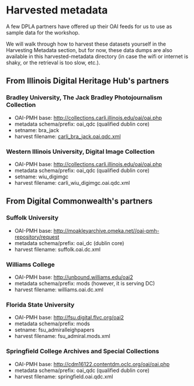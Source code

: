 # Harvested metadata

A few DPLA partners have offered up their OAI feeds for us to use as sample data for the workshop.

We will walk through how to harvest these datasets yourself in the Harvesting Metadata section, but for now, these data dumps are also available in this harvested-metadata directory (in case the wifi or internet is shaky, or the retrieval is too slow, etc.).

## From Illinois Digital Heritage Hub's partners

### Bradley University, The Jack Bradley Photojournalism Collection

* OAI-PMH base: http://collections.carli.illinois.edu/oai/oai.php
* metadata schema/prefix: oai_qdc (qualified dublin core)
* setname: bra_jack
* harvest filename: [carli_bra_jack.oai.qdc.xml](carli_bra_jack.oai.qdc.xml)

### Western Illinois University, Digital Image Collection

* OAI-PMH base: http://collections.carli.illinois.edu/oai/oai.php
* metadata schema/prefix: oai_qdc (qualified dublin core)
* setname: wiu_digimgc
* harvest filename: carli_wiu_digimgc.oai.qdc.xml

## From Digital Commonwealth's partners

### Suffolk University

* OAI-PMH base: http://moakleyarchive.omeka.net//oai-pmh-repository/request
* metadata schema/prefix: oai_dc (dublin core)
* harvest filename: suffolk.oai.dc.xml

### Williams College

* OAI-PMH base: http://unbound.williams.edu/oai2
* metadata schema/prefix: mods (however, it is serving DC)
* harvest filename: williams.oai.dc.xml

### Florida State University

* OAI-PMH base: http://fsu.digital.flvc.org/oai2
* metadata schema/prefix: mods
* setname: fsu_admiralleighpapers
* harvest filename: fsu_admiral.mods.xml

### Springfield College Archives and Special Collections

* OAI-PMH base: http://cdm16122.contentdm.oclc.org/oai/oai.php
* metadata schema/prefix: oai_qdc (qualified dublin core)
* harvest filename: springfield.oai.qdc.xml

